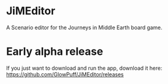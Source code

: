 # JiMEditor
A Scenario editor for the Journeys in Middle Earth board game.

# Early alpha release
If you just want to download and run the app, download it here:
https://github.com/GlowPuff/JiMEditor/releases
